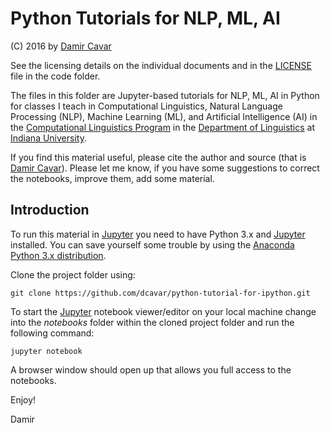 # Python Tutorials for NLP, ML, AI

(C) 2016 by [Damir Cavar]

See the licensing details on the individual documents and in the [LICENSE](https://github.com/dcavar/python-tutorial-for-ipython/blob/master/LICENSE) file in the code folder.

The files in this folder are Jupyter-based tutorials for NLP, ML, AI in Python for classes I teach in Computational Linguistics, Natural Language Processing (NLP), Machine Learning (ML), and Artificial Intelligence (AI) in the
[Computational Linguistics Program](http://cl.indiana.edu/programs.html) in the [Department of Linguistics](http://www.indiana.edu/~lingdept/) at [Indiana University](https://www.indiana.edu/).

If you find this material useful, please cite the author and source (that is [Damir Cavar]). Please let me know, if you have some suggestions to correct the notebooks, improve them, add some material.


## Introduction

To run this material in [Jupyter] you need to have Python 3.x and [Jupyter] installed. You can save yourself some trouble by using the [Anaconda Python 3.x distribution](https://www.continuum.io/downloads).

Clone the project folder using:

	git clone https://github.com/dcavar/python-tutorial-for-ipython.git

To start the [Jupyter] notebook viewer/editor on your local machine change into the *notebooks* folder within the cloned project folder and run the following command:

	jupyter notebook

A browser window should open up that allows you full access to the notebooks.

Enjoy!

Damir



[Jupyter]: http://jupyter.org/ "Jupyter"
[Damir Cavar]: http://cavar.me/damir/ "Damir Cavar"

